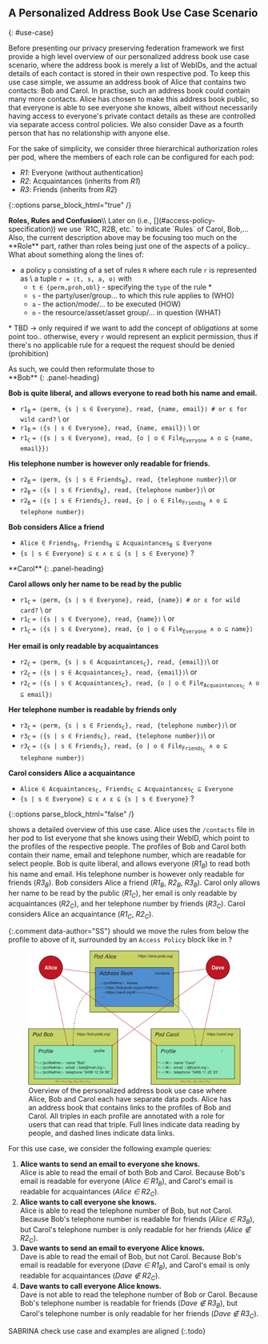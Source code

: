 ## A Personalized Address Book Use Case Scenario
{: #use-case}

Before presenting our privacy preserving federation framework we first provide a high level overview of our personalized address book use case scenario,
where the address book is merely a list of WebIDs,
and the actual details of each contact is stored in their own respective pod.
To keep this use case simple, we assume an address book of Alice that contains two contacts: Bob and Carol.
In practise, such an address book could contain many more contacts.
Alice has chosen to make this address book public,
so that everyone is able to see everyone she knows,
albeit without necessarily having access to everyone's private contact details as these are controlled via separate access control policies.
We also consider Dave as a fourth person that has no relationship with anyone else.

For the sake of simplicity, we consider three hierarchical authorization roles per pod,
where the members of each role can be configured for each pod:

- _R1_: Everyone (without authentication)
- _R2_: Acquaintances (inherits from _R1_)
- _R3_: Friends (inherits from _R2_)

{::options parse_block_html="true" /}

<div class="bs-callout bs-callout-info">
  <strong>Roles, Rules and Confusion</strong>\\
  Later on (i.e., [](#access-policy-specification)) we use `R1C, R2B, etc.` to indicate `Rules` of Carol, Bob,... Also, the current description above may be focusing too much on the **Role** part, rather than roles being just one of the aspects of a policy.. What about something along the lines of:

- a policy `p` consisting of a set of rules `R` where each rule `r` is represented as \\
  a tuple `r = ⟨t, s, a, o⟩` with
  - `t ∈ {perm,proh,obl}` - specifying the `type` of the rule *
  - `s` - the party/user/group... to which this rule applies to (WHO)
  - `a` - the action/mode/... to be executed (HOW)
  - `o` - the resource/asset/asset group/... in question (WHAT)

\* TBD → only required if we want to add the concept of _obligations_ at some point too.. otherwise, every `r` would represent an explicit permission, thus if there's no applicable rule for a request the request should be denied (prohibition)
</div>
<div class="bs-callout bs-callout-info">
As such, we could then reformulate those to

<div class="panel panel-info">
**Bob**
{: .panel-heading}
<div class="panel-body">

**Bob is quite liberal, and allows everyone to read both his name and email.**

- `r1`<sub>`B`</sub> `= ⟨perm, {s | s ∈ Everyone}, read, {name, email}⟩ # or ε for wild card?` \\
or
- `r1`<sub>`B`</sub> `= ⟨{s | s ∈ Everyone}, read, {name, email}⟩` \\
or
- `r1`<sub>`C`</sub> `= ⟨{s | s ∈ Everyone}, read, {o | o ∈ File`<sub>`Everyone`</sub>` ∧ o ⊆ {name, email}}⟩`

**His telephone number is however only readable for friends.**

- `r2`<sub>`B`</sub> `= ⟨perm, {s | s ∈ Friends`<sub>`B`</sub>`}, read, {telephone number}⟩`\\
or
- `r2`<sub>`B`</sub> `= ⟨{s | s ∈ Friends`<sub>`B`</sub>`}, read, {telephone number}⟩`\\
or
- `r2`<sub>`B`</sub> `= ⟨{s | s ∈ Friends`<sub>`C`</sub>`}, read, {o | o ∈ File`<sub>`Friends`<sub>`B`</sub></sub>` ∧ o ⊆ telephone number}⟩`

**Bob considers Alice a friend**

- `Alice ∈ Friends`<sub>`B`</sub>`, Friends`<sub>`B`</sub>` ⊆ Acquaintances`<sub>`B`</sub>` ⊆ Everyone`
- `{s | s ∈ Everyone} ⊆ ε ∧ ε ⊆ {s | s ∈ Everyone}` ?

</div>
</div>

<div class="panel panel-info">
**Carol**
{: .panel-heading}
<div class="panel-body">

**Carol allows only her name to be read by the public**

- `r1`<sub>`C`</sub> `= ⟨perm, {s | s ∈ Everyone}, read, {name}⟩ # or ε for wild card?` \\
or
- `r1`<sub>`C`</sub> `= ⟨{s | s ∈ Everyone}, read, {name}⟩` \\
or
- `r1`<sub>`C`</sub> `= ⟨{s | s ∈ Everyone}, read, {o | o ∈ File`<sub>`Everyone`</sub>` ∧ o ⊆ name}⟩`

**Her email is only readable by acquaintances**

- `r2`<sub>`C`</sub> `= ⟨perm, {s | s ∈ Acquaintances`<sub>`C`</sub>`}, read, {email}⟩`\\
or
- `r2`<sub>`C`</sub> `= ⟨{s | s ∈ Acquaintances`<sub>`C`</sub>`}, read, {email}⟩`\\
or
- `r2`<sub>`C`</sub> `= ⟨{s | s ∈ Acquaintances`<sub>`C`</sub>`}, read, {o | o ∈ File`<sub>`Acquaintances`<sub>`C`</sub></sub>` ∧ o ⊆ email}⟩`

**Her telephone number is readable by friends only**

- `r3`<sub>`C`</sub> `= ⟨perm, {s | s ∈ Friends`<sub>`C`</sub>`}, read, {telephone number}⟩`\\
or
- `r3`<sub>`C`</sub> `= ⟨{s | s ∈ Friends`<sub>`C`</sub>`}, read, {telephone number}⟩`\\
or
- `r3`<sub>`C`</sub> `= ⟨{s | s ∈ Friends`<sub>`C`</sub>`}, read, {o | o ∈ File`<sub>`Friends`<sub>`C`</sub></sub>` ∧ o ⊆ telephone number}⟩`

**Carol considers Alice a acquaintance**

- `Alice ∈ Acquaintances`<sub>`C`</sub>`, Friends`<sub>`C`</sub>` ⊆ Acquaintances`<sub>`C`</sub>` ⊆ Everyone`
- `{s | s ∈ Everyone} ⊆ ε ∧ ε ⊆ {s | s ∈ Everyone}` ?

</div>
</div>
</div>


{::options parse_block_html="false" /}


[](#figure-use-case) shows a detailed overview of this use case.
Alice uses the `/contacts` file in her pod to list everyone that she knows using their WebID,
which point to the profiles of the respective people.
The profiles of Bob and Carol both contain their name, email and telephone number,
which are readable for select people.
Bob is quite liberal, and allows everyone (_R1<sub>B</sub>_) to read both his name and email.
His telephone number is however only readable for friends (_R3<sub>B</sub>_).
Bob considers Alice a friend (_R1<sub>B</sub>_, _R2<sub>B</sub>_, _R3<sub>B</sub>_).
Carol only allows her name to be read by the public (_R1<sub>C</sub>_),
her email is only readable by acquaintances (_R2<sub>C</sub>_),
and her telephone number by friends (_R3<sub>C</sub>_).
Carol considers Alice an acquaintance (_R1<sub>C</sub>_, _R2<sub>C</sub>_).

{:.comment data-author="SS"}
should we move the rules from below the profile to above of it, surrounded by an `Access Policy` block like in [](#figure-request-processing)?

<figure id="figure-use-case">
<img src="img/use-case.svg" alt="[Personal Address Book]" class="figure-width-twothird">
<figcaption markdown="block">
Overview of the personalized address book use case where Alice, Bob and Carol each have separate data pods.
Alice has an address book that contains links to the profiles of Bob and Carol.
All triples in each profile are annotated with a role for users that can read that triple.
Full lines indicate data reading by people,
and dashed lines indicate data links.
</figcaption>
</figure>

For this use case, we consider the following example queries:

1. **Alice wants to send an email to everyone she knows.**
   <br />
   Alice is able to read the email of both Bob and Carol.
   Because Bob's email is readable for everyone (_Alice ∈ R1<sub>B</sub>_),
   and Carol's email is readable for acquaintances (_Alice ∈ R2<sub>C</sub>_).
2. **Alice wants to call everyone she knows.**
   <br />
   Alice is able to read the telephone number of Bob, but not Carol.
   Because Bob's telephone number is readable for friends (_Alice ∈ R3<sub>B</sub>_),
   but Carol's telephone number is only readable for her friends (_Alice ∉ R2<sub>C</sub>_).
3. **Dave wants to send an email to everyone Alice knows.**
   <br />
   Dave is able to read the email of Bob, but not Carol.
   Because Bob's email is readable for everyone (_Dave ∈ R1<sub>B</sub>_),
   and Carol's email is only readable for acquaintances (_Dave ∉ R2<sub>C</sub>_).
4. **Dave wants to call everyone Alice knows.**
   <br />
   Dave is not able to read the telephone number of Bob or Carol.
   Because Bob's telephone number is readable for friends (_Dave ∉ R3<sub>B</sub>_),
   but Carol's telephone number is only readable for her friends (_Dave ∉ R3<sub>C</sub>_).

SABRINA check use case and examples are aligned
{:.todo}
